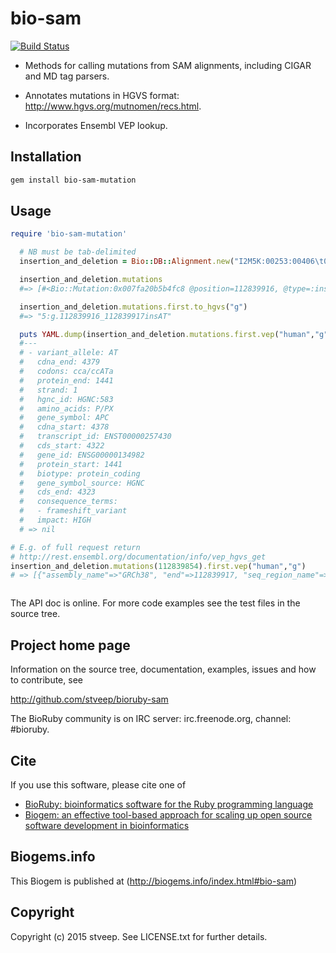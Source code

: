 # bio-sam

[![Build Status](https://secure.travis-ci.org/stveep/bioruby-sam-mutation.png)](http://travis-ci.org/stveep/bioruby-sam-mutation)

*	Methods for calling mutations from SAM alignments, including CIGAR and MD tag parsers.

*	Annotates mutations in HGVS format: http://www.hgvs.org/mutnomen/recs.html.

*	Incorporates Ensembl VEP lookup.

## Installation

```sh
gem install bio-sam-mutation
```

## Usage

```ruby
require 'bio-sam-mutation'

  # NB must be tab-delimited
  insertion_and_deletion = Bio::DB::Alignment.new("I2M5K:00253:00406\t0\t5\t112839854\t70\t63M2I138M1D27M7S\t*\t0\t0\tCAGTGATCTTCCAGATAGCCCTGGACAAACCATGCCACCAAGCAGAAGTAAAACACCTCCACCATACCTCCTCAAACAGCTCAAACCAAGCGAGAAGTACCTAAAAATAAAGCACCTACTGCTGAAAAGAGAGAGAGTGGACCTAAGCAAGCTGCAGTAAATGCTGCAGTTCAGAGGGTCCAGGTTCTTCCAGATGCTGATACTTATTACATTTTGCCACGGAAAGTACTGCTGAGG\t@CDDDCCCCACACCCCCCCC?CCACCCC>A6;;;;7;;6;6;BC;;6;;;;;.;;>ADDA??;;;;;?CCACCCD>C??@CCCC>C@C;>?CCCC@C=::@:::::+:::/:CCC?>>>>CCCCDDD9CCCC@AB????=AB>??;?BB>@@@AA???CC<@@?????BB>??;;;B<BC;??8;6:A=@=@BBB;;;?<77//*08*088888*8=9=?B7;;4;??????????<\tPG:Z:novoalign\tAS:i:183\tUQ:i:183\tNM:i:3\tMD:Z:201^T27")

  insertion_and_deletion.mutations
  #=> [#<Bio::Mutation:0x007fa20b5b4fc8 @position=112839916, @type=:insertion, @reference=nil, @mutant="AT", @seqname="5">, #<Bio::Mutation:0x007fa20b5b4960 @position=112840055, @type=:deletion, @reference="T", @mutant=nil, @seqname="5">]

  insertion_and_deletion.mutations.first.to_hgvs("g")
  #=> "5:g.112839916_112839917insAT"

  puts YAML.dump(insertion_and_deletion.mutations.first.vep("human","g").first["transcript_consequences"].keep_if{|c| c["transcript_id"] == "ENST00000257430"})
  #---
  # - variant_allele: AT
  #   cdna_end: 4379
  #   codons: cca/ccATa
  #   protein_end: 1441
  #   strand: 1
  #   hgnc_id: HGNC:583
  #   amino_acids: P/PX
  #   gene_symbol: APC
  #   cdna_start: 4378
  #   transcript_id: ENST00000257430
  #   cds_start: 4322
  #   gene_id: ENSG00000134982
  #   protein_start: 1441
  #   biotype: protein_coding
  #   gene_symbol_source: HGNC
  #   cds_end: 4323
  #   consequence_terms:
  #   - frameshift_variant
  #   impact: HIGH
  # => nil

# E.g. of full request return
# http://rest.ensembl.org/documentation/info/vep_hgvs_get
insertion_and_deletion.mutations(112839854).first.vep("human","g")
# => [{"assembly_name"=>"GRCh38", "end"=>112839917, "seq_region_name"=>"5", "transcript_consequences"=>[{"gene_id"=>"ENSG00000134982", "distance"=>46, "variant_allele"=>"AT", "biotype"=>"nonsense_mediated_decay", "gene_symbol_source"=>"HGNC", "consequence_terms"=>["downstream_gene_variant"], "strand"=>1, "hgnc_id"=>"HGNC:583", "gene_symbol"=>"APC", "transcript_id"=>"ENST00000502371", "impact"=>"MODIFIER"}, {"variant_allele"=>"AT", "cdna_end"=>4380, "codons"=>"-/AT", "protein_end"=>1442, "strand"=>1, "hgnc_id"=>"HGNC:583", "amino_acids"=>"-/X", "gene_symbol"=>"APC", "cdna_start"=>4379, "transcript_id"=>"ENST00000257430", "cds_start"=>4323, "gene_id"=>"ENSG00000134982", "protein_start"=>1441, "biotype"=>"protein_coding", "gene_symbol_source"=>"HGNC", "cds_end"=>4324, "consequence_terms"=>["frameshift_variant"], "impact"=>"HIGH"}, {"gene_id"=>"ENSG00000134982", "distance"=>863, "variant_allele"=>"AT", "biotype"=>"protein_coding", "gene_symbol_source"=>"HGNC", "consequence_terms"=>["downstream_gene_variant"], "strand"=>1, "hgnc_id"=>"HGNC:583", "gene_symbol"=>"APC", "transcript_id"=>"ENST00000507379", "impact"=>"MODIFIER"}, {"variant_allele"=>"AT", "cdna_end"=>4481, "codons"=>"-/AT", "protein_end"=>1442, "strand"=>1, "hgnc_id"=>"HGNC:583", "amino_acids"=>"-/X", "gene_symbol"=>"APC", "cdna_start"=>4480, "transcript_id"=>"ENST00000508376", "cds_start"=>4323, "gene_id"=>"ENSG00000134982", "protein_start"=>1441, "biotype"=>"protein_coding", "gene_symbol_source"=>"HGNC", "cds_end"=>4324, "consequence_terms"=>["frameshift_variant"], "impact"=>"HIGH"}, {"gene_id"=>"ENSG00000134982", "distance"=>409, "variant_allele"=>"AT", "biotype"=>"protein_coding", "gene_symbol_source"=>"HGNC", "consequence_terms"=>["downstream_gene_variant"], "strand"=>1, "hgnc_id"=>"HGNC:583", "gene_symbol"=>"APC", "transcript_id"=>"ENST00000512211", "impact"=>"MODIFIER"}, {"gene_id"=>"ENSG00000134982", "variant_allele"=>"AT", "cdna_end"=>4569, "biotype"=>"nonsense_mediated_decay", "gene_symbol_source"=>"HGNC", "consequence_terms"=>["3_prime_UTR_variant", "NMD_transcript_variant"], "strand"=>1, "hgnc_id"=>"HGNC:583", "gene_symbol"=>"APC", "cdna_start"=>4568, "transcript_id"=>"ENST00000508624", "impact"=>"MODIFIER"}, {"gene_id"=>"ENSG00000258864", "variant_allele"=>"AT", "biotype"=>"nonsense_mediated_decay", "gene_symbol_source"=>"Clone_based_vega_gene", "consequence_terms"=>["intron_variant", "NMD_transcript_variant"], "strand"=>1, "gene_symbol"=>"CTC-554D6.1", "transcript_id"=>"ENST00000520401", "impact"=>"MODIFIER"}, {"gene_id"=>"ENSG00000134982", "distance"=>2195, "variant_allele"=>"AT", "biotype"=>"protein_coding", "gene_symbol_source"=>"HGNC", "consequence_terms"=>["downstream_gene_variant"], "strand"=>1, "hgnc_id"=>"HGNC:583", "gene_symbol"=>"APC", "transcript_id"=>"ENST00000504915", "impact"=>"MODIFIER"}], "strand"=>1, "id"=>"5:g.112839917_112839918insAT", "allele_string"=>"-/AT", "most_severe_consequence"=>"frameshift_variant", "start"=>112839918}]



```

The API doc is online. For more code examples see the test files in
the source tree.

## Project home page

Information on the source tree, documentation, examples, issues and
how to contribute, see

  http://github.com/stveep/bioruby-sam

The BioRuby community is on IRC server: irc.freenode.org, channel: #bioruby.

## Cite

If you use this software, please cite one of

* [BioRuby: bioinformatics software for the Ruby programming language](http://dx.doi.org/10.1093/bioinformatics/btq475)
* [Biogem: an effective tool-based approach for scaling up open source software development in bioinformatics](http://dx.doi.org/10.1093/bioinformatics/bts080)

## Biogems.info

This Biogem is published at (http://biogems.info/index.html#bio-sam)

## Copyright

Copyright (c) 2015 stveep. See LICENSE.txt for further details.
